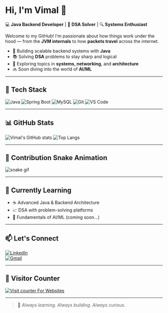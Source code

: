 <!-- GitHub Profile README for Vimal290704 -->

# Hi, I'm Vimal 👋

💻 **Java Backend Developer** | 🧠 **DSA Solver** | 🔍 **Systems Enthusiast**

Welcome to my GitHub! I'm passionate about how things work under the hood — from the **JVM internals** to how **packets travel** across the internet.

- 🔧 Building scalable backend systems with **Java**
- 📚 Solving **DSA** problems to stay sharp and logical
- 🧠 Exploring topics in **systems, networking**, and **architecture**
- 🔜 Soon diving into the world of **AI/ML**

---

## 🧰 Tech Stack

![Java](https://img.shields.io/badge/Java-ED8B00?style=for-the-badge&logo=java&logoColor=white)
![Spring Boot](https://img.shields.io/badge/Spring_Boot-6DB33F?style=for-the-badge&logo=springboot&logoColor=white)
![MySQL](https://img.shields.io/badge/MySQL-005C84?style=for-the-badge&logo=mysql&logoColor=white)
![Git](https://img.shields.io/badge/Git-F05032?style=for-the-badge&logo=git&logoColor=white)
![VS Code](https://img.shields.io/badge/VSCode-007ACC?style=for-the-badge&logo=visual-studio-code&logoColor=white)

---

## 📊 GitHub Stats

![Vimal's GitHub stats](https://github-readme-stats.vercel.app/api?username=Vimal290704&show_icons=true&theme=radical&hide_border=true)
![Top Langs](https://github-readme-stats.vercel.app/api/top-langs/?username=Vimal290704&layout=compact&theme=radical&hide_border=true)

---

## 🐍 Contribution Snake Animation

![snake gif](https://github.com/Vimal290704/Vimal290704/blob/output/github-contribution-grid-snake.svg)

---

## 🚀 Currently Learning

- ☕ Advanced Java & Backend Architecture
- 📈 DSA with problem-solving platforms
- 🤖 Fundamentals of AI/ML (coming soon...)

---

## 📫 Let's Connect

[![LinkedIn](https://img.shields.io/badge/LinkedIn-Vimal-blue?style=for-the-badge&logo=linkedin)](https://linkedin.com/in/vimal290704)  
[![Gmail](https://img.shields.io/badge/Gmail-vimal290704@gmail.com-red?style=for-the-badge&logo=gmail&logoColor=white)](mailto:vimal290704@gmail.com)

---

## 👀 Visitor Counter

<!-- hitwebcounter Code START -->
<a href="https://www.hitwebcounter.com" target="_blank">
<img src="https://hitwebcounter.com/counter/counter.php?page=20826541&style=0006&nbdigits=5&type=page&initCount=0" title="Counter Widget" Alt="Visit counter For Websites" border="0" /></a>

---

> 🚧 *Always learning. Always building. Always curious.*
